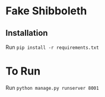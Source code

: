 # Fake Shibboleth

## Installation
Run `pip install -r requirements.txt`

# To Run
Run `python manage.py runserver 8001`
